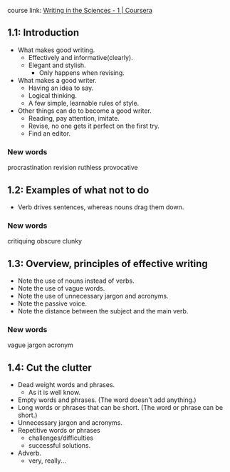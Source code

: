 course link: [Writing in the Sciences - 1 | Coursera](https://www.coursera.org/learn/sciwrite/home/week/1)

## 1.1: Introduction
- What makes good writing.
	- Effectively and informative(clearly).
	- Elegant and stylish.
		- Only happens when revising.
- What makes a good writer.
	- Having an idea to say.
	- Logical thinking.
	- A few simple, learnable rules of style.
- Other things can do to become a good writer.
	- Reading, pay attention, imitate.
	- Revise, no one gets it perfect on the first try.
	- Find an editor.
### New words
procrastination
revision
ruthless
provocative
## 1.2: Examples of what not to do
- Verb drives sentences, whereas nouns drag them down.
### New words
critiquing
obscure
clunky
## 1.3: Overview, principles of effective writing
- Note the use of nouns instead of verbs. 
- Note the use of vague words.
- Note the use of unnecessary jargon and acronyms.
- Note the passive voice.
- Note the distance between the subject and the main verb.
### New words
vague
jargon
acronym
## 1.4: Cut the clutter
- Dead weight words and phrases.
	- As it is well know.
- Empty words and phrases. (The word doesn't add anything.)
- Long words or phrases that can be short. (The word or phrase can be short.)
- Unnecessary jargon and acronyms.
- Repetitive words or phrases
	- challenges/difficulties
	- successful solutions.
- Adverb.
	- very, really...